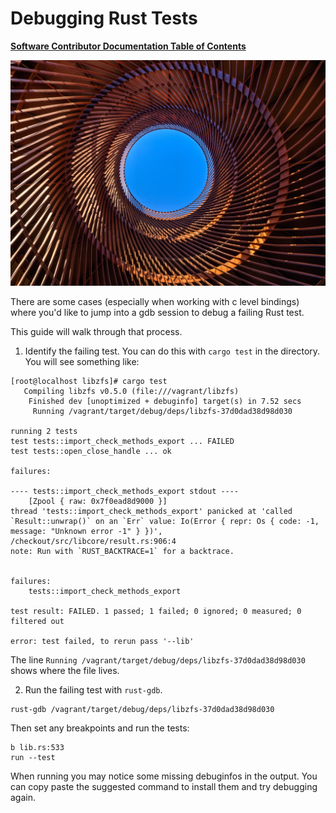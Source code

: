 # <a name="Top"></a>Debugging Rust Tests

[**Software Contributor Documentation Table of Contents**](cd_TOC.md)

![rust-debug](md_Graphics/rust-debug.jpg)

There are some cases (especially when working with c level bindings) where you'd like
to jump into a gdb session to debug a failing Rust test.

This guide will walk through that process.

1. Identify the failing test. You can do this with `cargo test` in the directory. You will see something like:

```shell
[root@localhost libzfs]# cargo test
   Compiling libzfs v0.5.0 (file:///vagrant/libzfs)
    Finished dev [unoptimized + debuginfo] target(s) in 7.52 secs
     Running /vagrant/target/debug/deps/libzfs-37d0dad38d98d030

running 2 tests
test tests::import_check_methods_export ... FAILED
test tests::open_close_handle ... ok

failures:

---- tests::import_check_methods_export stdout ----
    [Zpool { raw: 0x7f0ead8d9000 }]
thread 'tests::import_check_methods_export' panicked at 'called `Result::unwrap()` on an `Err` value: Io(Error { repr: Os { code: -1, message: "Unknown error -1" } })', /checkout/src/libcore/result.rs:906:4
note: Run with `RUST_BACKTRACE=1` for a backtrace.


failures:
    tests::import_check_methods_export

test result: FAILED. 1 passed; 1 failed; 0 ignored; 0 measured; 0 filtered out

error: test failed, to rerun pass '--lib'
```

The line `Running /vagrant/target/debug/deps/libzfs-37d0dad38d98d030` shows where the file lives.

2. Run the failing test with `rust-gdb`.

```shell
rust-gdb /vagrant/target/debug/deps/libzfs-37d0dad38d98d030
```

Then set any breakpoints and run the tests:

```shell
b lib.rs:533
run --test
```

When running you may notice some missing debuginfos in the output. You can copy paste the suggested command to install them and try debugging again.

